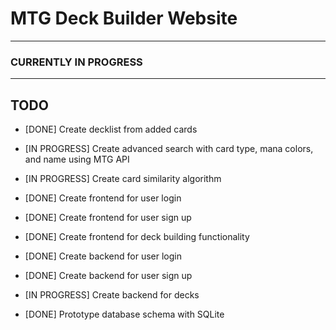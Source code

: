 # MTG Deck Builder Website

---

### CURRENTLY IN PROGRESS

---

## TODO

- [DONE] Create decklist from added cards

- [IN PROGRESS] Create advanced search with card type, mana colors, and name using MTG API

- [IN PROGRESS] Create card similarity algorithm

- [DONE] Create frontend for user login

- [DONE] Create frontend for user sign up

- [DONE] Create frontend for deck building functionality

- [DONE] Create backend for user login

- [DONE] Create backend for user sign up

- [IN PROGRESS] Create backend for decks

- [DONE] Prototype database schema with SQLite
